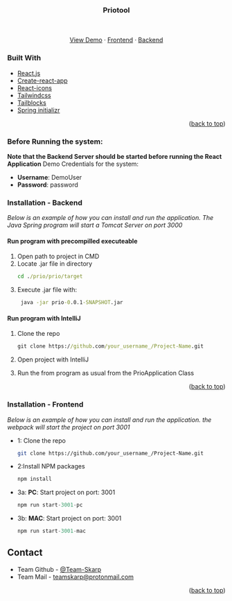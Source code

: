 <div id="top"></div>

<!-- PROJECT LOGO -->
<br />
<div align="center">
<h3 align="center">Priotool</h3>

  <p align="center">
    <br />
    <br />
    <a href="https://priotool.com/">View Demo</a>
    ·
    <a href="https://github.com/Team-Skarp/P3_frontend/">Frontend</a>
    ·
    <a href="https://github.com/Team-Skarp/P3-backend">Backend</a>
  </p>
</div>

### Built With
* [React.js](https://reactjs.org/)
* [Create-react-app](https://create-react-app.dev/)
* [React-icons](https://react-icons.github.io/react-icons/)
* [Tailwindcss](https://tailwindcss.com/)
* [Tailblocks](https://tailblocks.cc/)
* [Spring initializr](https://start.spring.io/)


<p align="right">(<a href="#top">back to top</a>)</p>

### Before Running the system:

**Note that the Backend Server should be started before running the React Application**
Demo Credentials for the system:
- **Username**: DemoUser
- **Password**: password

### Installation - Backend

_Below is an example of how you can install and run the application. The Java Spring program will start a Tomcat Server on port 3000_

#### Run program with precompilled executeable
1. Open path to project in CMD
2. Locate .jar file in directory
    ```cmd
    cd ./prio/prio/target
    ```
2. Execute .jar file with:
   ```cmd
    java -jar prio-0.0.1-SNAPSHOT.jar
    ```
 

#### Run program with IntelliJ
1. Clone the repo
   ```cmd
   git clone https://github.com/your_username_/Project-Name.git
   ```
2. Open project with IntelliJ

3. Run the from program as usual from the PrioApplication Class


<p align="right">(<a href="#top">back to top</a>)</p>


### Installation - Frontend

_Below is an example of how you can install and run the application. the webpack will start the project on port 3001_

- 1: Clone the repo
   ```sh
   git clone https://github.com/your_username_/Project-Name.git
   ```
- 2:Install NPM packages
   ```sh
   npm install
   ```
- 3a: **PC**: Start project on port: 3001
   ```js
   npm run start-3001-pc
   ```
- 3b: **MAC**: Start project on port: 3001 
   ```js
   npm run start-3001-mac
   ```
   
<!-- CONTACT -->
## Contact

- Team Github - [@Team-Skarp](https://github.com/Team-Skarp)
- Team Mail - [teamskarp@protonmail.com](mailto:teamskarp@protonmail.com)

<p align="right">(<a href="#top">back to top</a>)</p>

